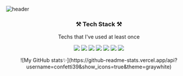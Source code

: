 ![header](https://capsule-render.vercel.app/api?type=slice&color=auto&height=300&section=header&text=JeongHyerin&fontSize=90)

<h3 align="center">⚒ Tech Stack ⚒</h3>
<p align="center">Techs that I've used at least once</p>
<p align="center">
<img src="https://img.shields.io/badge/JavaScript-F7DF1E?style=flat-square&logo=JavaScript&logoColor=white"/></a>
<img src="https://img.shields.io/badge/HTML5-E34F26?style=flat-square&logo=HTML5&logoColor=white"/></a> 
<img src="https://img.shields.io/badge/CSS3-1572B6?style=flat-square&logo=CSS3&logoColor=white"/></a> 
<img src="https://img.shields.io/badge/Python-3766AB?style=flat-square&logo=Python&logoColor=white"/></a> 
<img src="https://img.shields.io/badge/C-A8B9CC?style=flat-square&logo=C&logoColor=white"/></a>
<img src="https://img.shields.io/badge/C++-00599C?style=flat-square&logo=C%B2%B2&logoColor=white"/></a>
<img src="https://img.shields.io/badge/Java-007396?style=flat-square&logo=Java&logoColor=white"/></a>



<p align="center">
![My GitHub stats✨](https://github-readme-stats.vercel.app/api?username=confetti39&show_icons=true&theme=graywhite)
